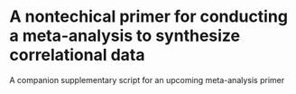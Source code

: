 # A nontechical primer for conducting a meta-analysis to synthesize correlational data

A companion supplementary script for an upcoming meta-analysis primer
